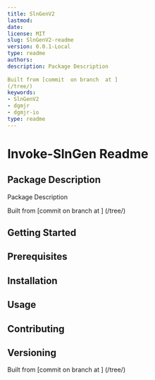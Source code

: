 ```yaml
---
title: SlnGenV2
lastmod:
date:
license: MIT
slug: SlnGenV2-readme
version: 0.0.1-Local
type: readme
authors:
description: Package Description
      
Built from [commit  on branch  at ]
(/tree/)
keywords:
- SlnGenV2
- dgmjr
- dgmjr-io
type: readme
---
```


# Invoke-SlnGen Readme

## Package Description

Package Description

Built from [commit  on branch  at ]
(/tree/)

## Getting Started

## Prerequisites

## Installation

## Usage

## Contributing

## Versioning

Built from [commit  on branch  at ]
(/tree/)
